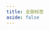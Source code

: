 ```yaml
---
title: 全部标签
aside: false
---
```


<script setup>
import Tag from '@/components/pages/Tag.vue'
</script>

<Tag />